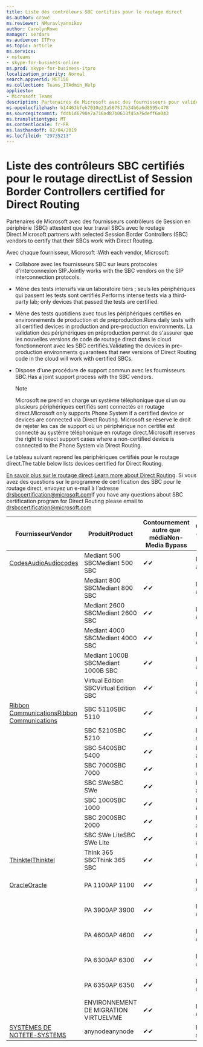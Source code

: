 ```yaml
---
title: Liste des contrôleurs SBC certifiés pour le routage direct
ms.author: crowe
ms.reviewer: NMuravlyannikov
author: CarolynRowe
manager: serdars
ms.audience: ITPro
ms.topic: article
ms.service:
- msteams
- skype-for-business-online
ms.prod: skype-for-business-itpro
localization_priority: Normal
search.appverid: MET150
ms.collection: Teams_ITAdmin_Help
appliesto:
- Microsoft Teams
description: Partenaires de Microsoft avec des fournisseurs pour valider leurs SBCs SBC fonctionnent avec le routage Direct.
ms.openlocfilehash: b14463bfeb7010e23a567517b34b6a6d8595c478
ms.sourcegitcommit: fddb1d6798e7a716ad87b0613f45a76deff6a043
ms.translationtype: MT
ms.contentlocale: fr-FR
ms.lasthandoff: 02/04/2019
ms.locfileid: "29735213"
---
```

# <a name="list-of-session-border-controllers-certified-for-direct-routing"></a><span data-ttu-id="647f3-103">Liste des contrôleurs SBC certifiés pour le routage direct</span><span class="sxs-lookup"><span data-stu-id="647f3-103">List of Session Border Controllers certified for Direct Routing</span></span>

<span data-ttu-id="647f3-104">Partenaires de Microsoft avec des fournisseurs contrôleurs de Session en périphérie (SBC) attestent que leur travail SBCs avec le routage Direct.</span><span class="sxs-lookup"><span data-stu-id="647f3-104">Microsoft partners with selected Session Border Controllers (SBC) vendors to certify that their SBCs work with Direct Routing.</span></span> 

<span data-ttu-id="647f3-105">Avec chaque fournisseur, Microsoft :</span><span class="sxs-lookup"><span data-stu-id="647f3-105">With each vendor, Microsoft:</span></span> 

- <span data-ttu-id="647f3-106">Collabore avec les fournisseurs SBC sur leurs protocoles d'interconnexion SIP.</span><span class="sxs-lookup"><span data-stu-id="647f3-106">Jointly works with the SBC vendors on the SIP interconnection protocols.</span></span>
- <span data-ttu-id="647f3-107">Mène des tests intensifs via un laboratoire tiers ; seuls les périphériques qui passent les tests sont certifiés.</span><span class="sxs-lookup"><span data-stu-id="647f3-107">Performs intense tests via a third-party lab; only devices that passed the tests are certified.</span></span> 
- <span data-ttu-id="647f3-108">Mène des tests quotidiens avec tous les périphériques certifiés en environnements de production et de préproduction.</span><span class="sxs-lookup"><span data-stu-id="647f3-108">Runs daily tests with all certified devices in production and pre-production environments.</span></span> <span data-ttu-id="647f3-109">La validation des périphériques en préproduction permet de s'assurer que les nouvelles versions de code de routage direct dans le cloud fonctionneront avec les SBC certifiés.</span><span class="sxs-lookup"><span data-stu-id="647f3-109">Validating the devices in pre-production environments guarantees that new versions of Direct Routing code in the cloud will work with certified SBCs.</span></span> 
- <span data-ttu-id="647f3-110">Dispose d'une procédure de support commun avec les fournisseurs SBC.</span><span class="sxs-lookup"><span data-stu-id="647f3-110">Has a joint support process with the SBC vendors.</span></span>


  > [!NOTE]
  > <span data-ttu-id="647f3-111">Microsoft ne prend en charge un système téléphonique que si un ou plusieurs périphériques certifiés sont connectés en routage direct.</span><span class="sxs-lookup"><span data-stu-id="647f3-111">Microsoft only supports Phone System if a certified device or devices are connected via Direct Routing.</span></span> <span data-ttu-id="647f3-112">Microsoft se réserve le droit de rejeter les cas de support où un périphérique non certifié est connecté au système téléphonique en routage direct.</span><span class="sxs-lookup"><span data-stu-id="647f3-112">Microsoft reserves the right to reject support cases where a non-certified device is connected to the Phone System via Direct Routing.</span></span> 

<span data-ttu-id="647f3-113">Le tableau suivant reprend les périphériques certifiés pour le routage direct.</span><span class="sxs-lookup"><span data-stu-id="647f3-113">The table below lists devices certified for Direct Routing.</span></span> 

<span data-ttu-id="647f3-114">[En savoir plus sur le routage direct](https://aka.ms/dr).</span><span class="sxs-lookup"><span data-stu-id="647f3-114">[Learn more about Direct Routing](https://aka.ms/dr).</span></span> <span data-ttu-id="647f3-115">Si vous avez des questions sur le programme de certification des SBC pour le routage direct, envoyez un e-mail à l'adresse drsbccertification@microsoft.com</span><span class="sxs-lookup"><span data-stu-id="647f3-115">If you have any questions about SBC certification program for Direct Routing please email to drsbccertification@microsoft.com</span></span>


|                                                       <span data-ttu-id="647f3-116">Fournisseur</span><span class="sxs-lookup"><span data-stu-id="647f3-116">Vendor</span></span>                                                        |       <span data-ttu-id="647f3-117">Produit</span><span class="sxs-lookup"><span data-stu-id="647f3-117">Product</span></span>       | <span data-ttu-id="647f3-118">Contournement autre que média</span><span class="sxs-lookup"><span data-stu-id="647f3-118">Non-Media Bypass</span></span> | <span data-ttu-id="647f3-119">Contournement de média</span><span class="sxs-lookup"><span data-stu-id="647f3-119">Media Bypass</span></span> | <span data-ttu-id="647f3-120">Version du logiciel</span><span class="sxs-lookup"><span data-stu-id="647f3-120">Software Version</span></span> |
|---------------------------------------------------------------------------------------------------------------------|---------------------|------------------|--------------|------------------|
| [<span data-ttu-id="647f3-121">CodesAudio</span><span class="sxs-lookup"><span data-stu-id="647f3-121">Audiocodes</span></span>](https://www.audiocodes.com/solutions-products/products/products-for-microsoft-365/direct-routing-for-microsoft-teams) |   <span data-ttu-id="647f3-122">Mediant 500 SBC</span><span class="sxs-lookup"><span data-stu-id="647f3-122">Mediant 500 SBC</span></span>   |     <span data-ttu-id="647f3-123">&#10004;</span><span class="sxs-lookup"><span data-stu-id="647f3-123">&#10004;</span></span>     |   <span data-ttu-id="647f3-124">En attente</span><span class="sxs-lookup"><span data-stu-id="647f3-124">Pending</span></span>    |  <span data-ttu-id="647f3-125">7.20A.200.055</span><span class="sxs-lookup"><span data-stu-id="647f3-125">7.20A.200.055</span></span>   |
|                                                                                                                     |   <span data-ttu-id="647f3-126">Mediant 800 SBC</span><span class="sxs-lookup"><span data-stu-id="647f3-126">Mediant 800 SBC</span></span>   |     <span data-ttu-id="647f3-127">&#10004;</span><span class="sxs-lookup"><span data-stu-id="647f3-127">&#10004;</span></span>     |   <span data-ttu-id="647f3-128">En attente</span><span class="sxs-lookup"><span data-stu-id="647f3-128">Pending</span></span>    |  <span data-ttu-id="647f3-129">7.20A.200.055</span><span class="sxs-lookup"><span data-stu-id="647f3-129">7.20A.200.055</span></span>   |
|                                                                                                                     |  <span data-ttu-id="647f3-130">Mediant 2600 SBC</span><span class="sxs-lookup"><span data-stu-id="647f3-130">Mediant 2600 SBC</span></span>   |     <span data-ttu-id="647f3-131">&#10004;</span><span class="sxs-lookup"><span data-stu-id="647f3-131">&#10004;</span></span>     |   <span data-ttu-id="647f3-132">En attente</span><span class="sxs-lookup"><span data-stu-id="647f3-132">Pending</span></span>    |  <span data-ttu-id="647f3-133">7.20A.200.055</span><span class="sxs-lookup"><span data-stu-id="647f3-133">7.20A.200.055</span></span>   |
|                                                                                                                     |  <span data-ttu-id="647f3-134">Mediant 4000 SBC</span><span class="sxs-lookup"><span data-stu-id="647f3-134">Mediant 4000 SBC</span></span>   |     <span data-ttu-id="647f3-135">&#10004;</span><span class="sxs-lookup"><span data-stu-id="647f3-135">&#10004;</span></span>     |   <span data-ttu-id="647f3-136">En attente</span><span class="sxs-lookup"><span data-stu-id="647f3-136">Pending</span></span>    |  <span data-ttu-id="647f3-137">7.20A.200.055</span><span class="sxs-lookup"><span data-stu-id="647f3-137">7.20A.200.055</span></span>   |
|                                                                                                                     | <span data-ttu-id="647f3-138">Mediant 1000B SBC</span><span class="sxs-lookup"><span data-stu-id="647f3-138">Mediant 1000B  SBC</span></span>  |     <span data-ttu-id="647f3-139">&#10004;</span><span class="sxs-lookup"><span data-stu-id="647f3-139">&#10004;</span></span>     |   <span data-ttu-id="647f3-140">En attente</span><span class="sxs-lookup"><span data-stu-id="647f3-140">Pending</span></span>    |  <span data-ttu-id="647f3-141">7.20A.200.055</span><span class="sxs-lookup"><span data-stu-id="647f3-141">7.20A.200.055</span></span>   |
|                                                                                                                     | <span data-ttu-id="647f3-142">Virtual Edition SBC</span><span class="sxs-lookup"><span data-stu-id="647f3-142">Virtual Edition SBC</span></span> |     <span data-ttu-id="647f3-143">&#10004;</span><span class="sxs-lookup"><span data-stu-id="647f3-143">&#10004;</span></span>     |   <span data-ttu-id="647f3-144">En attente</span><span class="sxs-lookup"><span data-stu-id="647f3-144">Pending</span></span>    |  <span data-ttu-id="647f3-145">7.20A.200.055</span><span class="sxs-lookup"><span data-stu-id="647f3-145">7.20A.200.055</span></span>   |
|  [<span data-ttu-id="647f3-146">Ribbon Communications</span><span class="sxs-lookup"><span data-stu-id="647f3-146">Ribbon Communications</span></span>](https://ribboncommunications.com/solutions/enterprise-solutions/microsoft-skype-business)  |      <span data-ttu-id="647f3-147">SBC 5110</span><span class="sxs-lookup"><span data-stu-id="647f3-147">SBC 5110</span></span>       |     <span data-ttu-id="647f3-148">&#10004;</span><span class="sxs-lookup"><span data-stu-id="647f3-148">&#10004;</span></span>     |   <span data-ttu-id="647f3-149">En attente</span><span class="sxs-lookup"><span data-stu-id="647f3-149">Pending</span></span>    |       <span data-ttu-id="647f3-150">V6.2</span><span class="sxs-lookup"><span data-stu-id="647f3-150">V6.2</span></span>       |
|                                                                                                                     |      <span data-ttu-id="647f3-151">SBC 5210</span><span class="sxs-lookup"><span data-stu-id="647f3-151">SBC 5210</span></span>       |     <span data-ttu-id="647f3-152">&#10004;</span><span class="sxs-lookup"><span data-stu-id="647f3-152">&#10004;</span></span>     |   <span data-ttu-id="647f3-153">En attente</span><span class="sxs-lookup"><span data-stu-id="647f3-153">Pending</span></span>    |       <span data-ttu-id="647f3-154">V6.2</span><span class="sxs-lookup"><span data-stu-id="647f3-154">V6.2</span></span>       |
|                                                                                                                     |      <span data-ttu-id="647f3-155">SBC 5400</span><span class="sxs-lookup"><span data-stu-id="647f3-155">SBC 5400</span></span>       |     <span data-ttu-id="647f3-156">&#10004;</span><span class="sxs-lookup"><span data-stu-id="647f3-156">&#10004;</span></span>     |   <span data-ttu-id="647f3-157">En attente</span><span class="sxs-lookup"><span data-stu-id="647f3-157">Pending</span></span>    |       <span data-ttu-id="647f3-158">V6.2</span><span class="sxs-lookup"><span data-stu-id="647f3-158">V6.2</span></span>       |
|                                                                                                                     |      <span data-ttu-id="647f3-159">SBC 7000</span><span class="sxs-lookup"><span data-stu-id="647f3-159">SBC 7000</span></span>       |     <span data-ttu-id="647f3-160">&#10004;</span><span class="sxs-lookup"><span data-stu-id="647f3-160">&#10004;</span></span>     |   <span data-ttu-id="647f3-161">En attente</span><span class="sxs-lookup"><span data-stu-id="647f3-161">Pending</span></span>    |       <span data-ttu-id="647f3-162">V6.2</span><span class="sxs-lookup"><span data-stu-id="647f3-162">V6.2</span></span>       |
|                                                                                                                     |       <span data-ttu-id="647f3-163">SBC SWe</span><span class="sxs-lookup"><span data-stu-id="647f3-163">SBC SWe</span></span>       |     <span data-ttu-id="647f3-164">&#10004;</span><span class="sxs-lookup"><span data-stu-id="647f3-164">&#10004;</span></span>     |   <span data-ttu-id="647f3-165">En attente</span><span class="sxs-lookup"><span data-stu-id="647f3-165">Pending</span></span>    |       <span data-ttu-id="647f3-166">V6.2</span><span class="sxs-lookup"><span data-stu-id="647f3-166">V6.2</span></span>       |
|                                                                                                                     |      <span data-ttu-id="647f3-167">SBC 1000</span><span class="sxs-lookup"><span data-stu-id="647f3-167">SBC 1000</span></span>       |     <span data-ttu-id="647f3-168">&#10004;</span><span class="sxs-lookup"><span data-stu-id="647f3-168">&#10004;</span></span>     |   <span data-ttu-id="647f3-169">En attente</span><span class="sxs-lookup"><span data-stu-id="647f3-169">Pending</span></span>    |      <span data-ttu-id="647f3-170">V7.0.2</span><span class="sxs-lookup"><span data-stu-id="647f3-170">V7.0.2</span></span>      |
|                                                                                                                     |      <span data-ttu-id="647f3-171">SBC 2000</span><span class="sxs-lookup"><span data-stu-id="647f3-171">SBC 2000</span></span>       |     <span data-ttu-id="647f3-172">&#10004;</span><span class="sxs-lookup"><span data-stu-id="647f3-172">&#10004;</span></span>     |   <span data-ttu-id="647f3-173">En attente</span><span class="sxs-lookup"><span data-stu-id="647f3-173">Pending</span></span>    |      <span data-ttu-id="647f3-174">V7.0.2</span><span class="sxs-lookup"><span data-stu-id="647f3-174">V7.0.2</span></span>      |
|                                                                                                                     |    <span data-ttu-id="647f3-175">SBC SWe Lite</span><span class="sxs-lookup"><span data-stu-id="647f3-175">SBC SWe Lite</span></span>     |     <span data-ttu-id="647f3-176">&#10004;</span><span class="sxs-lookup"><span data-stu-id="647f3-176">&#10004;</span></span>     |   <span data-ttu-id="647f3-177">En attente</span><span class="sxs-lookup"><span data-stu-id="647f3-177">Pending</span></span>    |      <span data-ttu-id="647f3-178">V7.0.4</span><span class="sxs-lookup"><span data-stu-id="647f3-178">V7.0.4</span></span>      |
|                     [<span data-ttu-id="647f3-179">Thinktel</span><span class="sxs-lookup"><span data-stu-id="647f3-179">Thinktel</span></span>](https://www.thinktel.ca/services/think-365/think-365-overview/)                      |    <span data-ttu-id="647f3-180">Think 365 SBC</span><span class="sxs-lookup"><span data-stu-id="647f3-180">Think 365 SBC</span></span>    |     <span data-ttu-id="647f3-181">&#10004;</span><span class="sxs-lookup"><span data-stu-id="647f3-181">&#10004;</span></span>     |   <span data-ttu-id="647f3-182">En attente</span><span class="sxs-lookup"><span data-stu-id="647f3-182">Pending</span></span>    |       <span data-ttu-id="647f3-183">V1.4</span><span class="sxs-lookup"><span data-stu-id="647f3-183">V1.4</span></span>       |
|                     [<span data-ttu-id="647f3-184">Oracle</span><span class="sxs-lookup"><span data-stu-id="647f3-184">Oracle</span></span>](https://www.oracle.com/industries/communications/enterprise-session-border-controller/microsoft.html)                      |    <span data-ttu-id="647f3-185">PA 1100</span><span class="sxs-lookup"><span data-stu-id="647f3-185">AP 1100</span></span>      |    <span data-ttu-id="647f3-186">&#10004;</span><span class="sxs-lookup"><span data-stu-id="647f3-186">&#10004;</span></span>     |   <span data-ttu-id="647f3-187">En attente</span><span class="sxs-lookup"><span data-stu-id="647f3-187">Pending</span></span>  |   <span data-ttu-id="647f3-188">GA ECZ8.1.0 MR-1 (Build 145)</span><span class="sxs-lookup"><span data-stu-id="647f3-188">ECZ8.1.0 MR-1 GA (Build 145)</span></span>  |
|                                                                                                                    |    <span data-ttu-id="647f3-189">PA 3900</span><span class="sxs-lookup"><span data-stu-id="647f3-189">AP 3900</span></span>           |    <span data-ttu-id="647f3-190">&#10004;</span><span class="sxs-lookup"><span data-stu-id="647f3-190">&#10004;</span></span>     |   <span data-ttu-id="647f3-191">En attente</span><span class="sxs-lookup"><span data-stu-id="647f3-191">Pending</span></span>  |   <span data-ttu-id="647f3-192">GA ECZ8.1.0 MR-1 (Build 145)</span><span class="sxs-lookup"><span data-stu-id="647f3-192">ECZ8.1.0 MR-1 GA (Build 145)</span></span>  | 
|                                                                                                                    |      <span data-ttu-id="647f3-193">PA 4600</span><span class="sxs-lookup"><span data-stu-id="647f3-193">AP 4600</span></span>         |    <span data-ttu-id="647f3-194">&#10004;</span><span class="sxs-lookup"><span data-stu-id="647f3-194">&#10004;</span></span>   |   <span data-ttu-id="647f3-195">En attente</span><span class="sxs-lookup"><span data-stu-id="647f3-195">Pending</span></span>    |     <span data-ttu-id="647f3-196">GA ECZ8.1.0 MR-1 (Build 145)</span><span class="sxs-lookup"><span data-stu-id="647f3-196">ECZ8.1.0 MR-1 GA (Build 145)</span></span>  |
|                                                                                                                    |      <span data-ttu-id="647f3-197">PA 6300</span><span class="sxs-lookup"><span data-stu-id="647f3-197">AP 6300</span></span>         |    <span data-ttu-id="647f3-198">&#10004;</span><span class="sxs-lookup"><span data-stu-id="647f3-198">&#10004;</span></span>   |   <span data-ttu-id="647f3-199">En attente</span><span class="sxs-lookup"><span data-stu-id="647f3-199">Pending</span></span>    |     <span data-ttu-id="647f3-200">GA ECZ8.1.0 MR-1 (Build 145)</span><span class="sxs-lookup"><span data-stu-id="647f3-200">ECZ8.1.0 MR-1 GA (Build 145)</span></span>  |
|                                                                                                                   |      <span data-ttu-id="647f3-201">PA 6350</span><span class="sxs-lookup"><span data-stu-id="647f3-201">AP 6350</span></span>           |    <span data-ttu-id="647f3-202">&#10004;</span><span class="sxs-lookup"><span data-stu-id="647f3-202">&#10004;</span></span>   |   <span data-ttu-id="647f3-203">En attente</span><span class="sxs-lookup"><span data-stu-id="647f3-203">Pending</span></span>    |     <span data-ttu-id="647f3-204">GA ECZ8.1.0 MR-1 (Build 145)</span><span class="sxs-lookup"><span data-stu-id="647f3-204">ECZ8.1.0 MR-1 GA (Build 145)</span></span>  |                                             
|                                                                                                                    |      <span data-ttu-id="647f3-205">ENVIRONNEMENT DE MIGRATION VIRTUEL</span><span class="sxs-lookup"><span data-stu-id="647f3-205">VME</span></span>           |    <span data-ttu-id="647f3-206">&#10004;</span><span class="sxs-lookup"><span data-stu-id="647f3-206">&#10004;</span></span>    |   <span data-ttu-id="647f3-207">En attente</span><span class="sxs-lookup"><span data-stu-id="647f3-207">Pending</span></span>    |     <span data-ttu-id="647f3-208">GA ECZ8.1.0 MR-1 (Build 145)</span><span class="sxs-lookup"><span data-stu-id="647f3-208">ECZ8.1.0 MR-1 GA (Build 145)</span></span>   |
|                     [<span data-ttu-id="647f3-209">SYSTÈMES DE NOTE</span><span class="sxs-lookup"><span data-stu-id="647f3-209">TE-SYSTEMS</span></span>](https://www.anynode.de/anynode-and-microsoft-teams/)                               |     <span data-ttu-id="647f3-210">anynode</span><span class="sxs-lookup"><span data-stu-id="647f3-210">anynode</span></span>         |     <span data-ttu-id="647f3-211">&#10004;</span><span class="sxs-lookup"><span data-stu-id="647f3-211">&#10004;</span></span>   |   <span data-ttu-id="647f3-212">En attente</span><span class="sxs-lookup"><span data-stu-id="647f3-212">Pending</span></span>    |      <span data-ttu-id="647f3-213">V3.16.2</span><span class="sxs-lookup"><span data-stu-id="647f3-213">v3.16.2</span></span>      |
